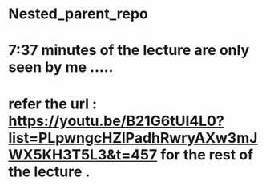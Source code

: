 # Nested_parent_repo


# 7:37 minutes of the lecture are only seen by me .....
# refer the url : https://youtu.be/B21G6tUI4L0?list=PLpwngcHZlPadhRwryAXw3mJWX5KH3T5L3&t=457 for the rest of the lecture .
